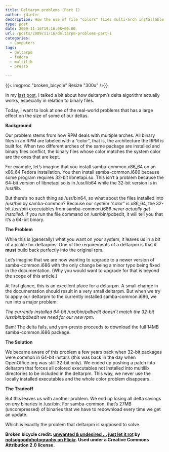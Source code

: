 ```yaml
---
title: Deltarpm problems (Part I)
author: jdieter
description: How the use of file "colors" fixes multi-arch installable RPMS, while reducing the delta savings on binaries in /usr/bin
type: post
date: 2009-11-16T19:16:08+00:00
url: /posts/2009/11/16/deltarpm-problems-part-i
categories:
  - Computers
tags:
  - deltarpm
  - fedora
  - multilib
  - presto

---
```

{{< imgproc "broken_bicycle" Resize "300x" />}}

In my [last post][1], I talked a bit about how deltarpm&#8217;s delta algorithm actually works, especially in relation to binary files.

Today, I want to look at one of the real-world problems that has a large effect on the size of some of our deltas.

**Background**

Our problem stems from how RPM deals with multiple arches. All binary files in an RPM are labeled with a &#8220;color&#8221;, that is, the architecture the RPM is built for. When two different arches of the same package are installed and binary files conflict, the binary files whose color matches the system color are the ones that are kept.

For example, let&#8217;s imagine that you install samba-common.x86\_64 on an x86\_64 Fedora installation. You then install samba-common.i686 because some program requires 32-bit libnetapi.so. This isn&#8217;t a problem because the 64-bit version of libnetapi.so is in /usr/lib64 while the 32-bit version is in /usr/lib.

But there&#8217;s no such thing as /usr/bin64, so what about the files installed into /usr/bin by samba-common? Because our system &#8220;color&#8221; is x86_64, the 32-bit /usr/bin executables from samba-common.i686 _never actually get installed_. If you run the file command on /usr/bin/pdbedit, it will tell you that it&#8217;s a 64-bit binary.

**The Problem**

While this is (generally) what you want on your system, it leaves us in a bit of a pickle for deltarpms. One of the requirements of a deltarpm is that it **must** build back perfectly into the original rpm.

Let&#8217;s imagine that we are now wanting to upgrade to a newer version of samba-common.i686 with the only change being a minor typo being fixed in the documentation. (Why you would want to upgrade for that is beyond the scope of this article.)

At first glance, this is an excellent place for a deltarpm. A small change in the documentation should result in a very small deltarpm. But when we try to apply our deltarpm to the currently installed samba-common.i686, we run into a major problem:

_The currently installed 64-bit /usr/bin/pdbedit doesn&#8217;t match the 32-bit /usr/bin/pdbedit we need for our new rpm._

Bam! The delta fails, and yum-presto proceeds to download the full 14MB samba-common.i686 package.

**The Solution**

We became aware of this problem a few years back when 32-bit packages were common in 64-bit installs (this was back in the day when OpenOffice.org was still 32-bit only). We ended up pushing a patch into deltarpm that forces all colored executables not installed into multilib directories to be included in the deltarpm. This way, we never use the locally installed executables and the whole color problem disappears.

**The Tradeoff**

But this leaves us with another problem. We end up losing all delta savings on _any_ binaries in /usr/bin. For samba-common, that&#8217;s 27MB (uncompressed) of binaries that we have to redownload every time we get an update.

Which is exactly the problem that deltarpm is supposed to solve.

**Broken bicycle credit: [unwanted & undesired &#8230; just let it rot][2] by [notsogoodphotography on Flickr][3]. Used under a Creative Commons Attribution 2.0 license.**

 [1]: /posts/2009/11/06/on-binary-delta-algorithms
 [2]: http://www.flickr.com/photos/notsogoodphotography/291373072/
 [3]: http://www.flickr.com/photos/notsogoodphotography/
